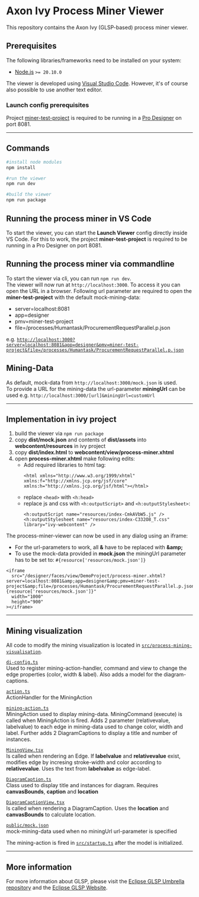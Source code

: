 # Axon Ivy Process Miner Viewer

This repository contains the Axon Ivy (GLSP-based) process miner viewer.

## Prerequisites

The following libraries/frameworks need to be installed on your system:

- [Node.js](https://nodejs.org/en/) `>= 20.10.0`

The viewer is developed using [Visual Studio Code](https://code.visualstudio.com/).
However, it's of course also possible to use another text editor.

### Launch config prerequisites

Project [miner-test-project](./tests/miner-test-project/) is required to be running in a [Pro Designer](https://dev.axonivy.com/download) on port 8081.

---

## Commands

```bash
#install node modules
npm install

#run the viewer
npm run dev

#build the viewer
npm run package
```

## Running the process miner in VS Code

To start the viewer, you can start the **Launch Viewer** config directly inside VS Code. For this to work, the project **miner-test-project** is required to be running in a Pro Designer on port 8081.

## Running the process miner via commandline

To start the viewer via cli, you can run `npm run dev`.<br>
The viewer will now run at `http://localhost:3000`. To access it you can open the URL in a browser. Following url parameter are required to open the **miner-test-project** with the default mock-mining-data:

- server=localhost:8081
- app=designer
- pmv=miner-test-project
- file=/processes/Humantask/ProcurementRequestParallel.p.json

e.g. [`http://localhost:3000?server=localhost:8081&app=designer&pmv=miner-test-project&file=/processes/Humantask/ProcurementRequestParallel.p.json`](http://localhost:3000?server=localhost:8081&app=designer&pmv=miner-test-project&file=/processes/Humantask/ProcurementRequestParallel.p.json)

## Mining-Data

As default, mock-data from `http://localhost:3000/mock.json` is used.<br>
To provide a URL for the mining-data the url-parameter **miningUrl** can be used e.g. `http://localhost:3000/[url]&miningUrl=customUrl`

---

## Implementation in ivy project

1. build the viewer via `npm run package`
2. copy **dist/mock.json** and contents of **dist/assets** into **webcontent/resources** in ivy project
3. copy **dist/index.html** to **webcontent/view/process-miner.xhtml**
4. open **process-miner.xhtml** make following edits:
   - Add required libraries to html tag:
     ```xhtml
     <html xmlns="http://www.w3.org/1999/xhtml" xmlns:f="http://xmlns.jcp.org/jsf/core" xmlns:h="http://xmlns.jcp.org/jsf/html"></html>
     ```
   - replace `<head>` with `<h:head>`
   - replace js and css with `<h:outputScript>` and `<h:outputStylesheet>`:
     ```xhtml
     <h:outputScript name="resources/index-CmkAVbW5.js" />
     <h:outputStylesheet name="resources/index-C332O8_T.css" library="ivy-webcontent" />
     ```

The process-miner-viewer can now be used in any dialog using an iframe:

- For the url-parameters to work, all **&** have to be replaced with **\&amp;**
- To use the mock-data provided in **mock.json** the miningUrl parameter has to be set to: `#{resource['resources/mock.json']}`

```xhtml
<iframe
  src="/designer/faces/view/DemoProject/process-miner.xhtml?server=localhost:8081&amp;app=designer&amp;pmv=miner-test-project&amp;file=/processes/Humantask/ProcurementRequestParallel.p.json&amp;miningUrl=#{resource['resources/mock.json']}"
  width="1000"
  height="900"
></iframe>
```

---

## Mining visualization

All code to modify the mining visualization is located in [`src/process-mining-visualisation`](src/process-mining-visualisation).

[`di-config.ts`](src/process-mining-visualisation/di.config.ts)<br>
Used to register mining-action-handler, command and view to change the edge properties (color, width & label). Also adds a model for the diagram-captions.

[`action.ts`](src/process-mining-visualisation/action.ts)<br>
ActionHandler for the MiningAction

[`mining-action.ts`](src/process-mining-visualisation/mining-action.ts)<br>
MiningAction used to display mining-data. MiningCommand (execute) is called when MiningAction is fired. Adds 2 parameter (relativevalue, labelvalue) to each edge in mining-data used to change color, width and label. Further adds 2 DiagramCaptions to display a title and number of instances.

[`MiningView.tsx`](src/process-mining-visualisation/MiningView.tsx)<br>
Is called when rendering an Edge. If **labelvalue** and **relativevalue** exist, modifies edge by incresing stroke-width and color according to **relativevalue**. Uses the text from **labelvalue** as edge-label.

[`DiagramCaption.ts`](src/process-mining-visualisation/DiagramCaption.ts)<br>
Class used to display title and instances for diagram. Requires **canvasBounds**, **caption** and **location**

[`DiagramCaptionView.tsx`](src/process-mining-visualisation/DiagramCaptionView.tsx)<br>
Is called when rendering a DiagramCaption. Uses the **location** and **canvasBounds** to calculate location.

[`public/mock.json`](public/mock.json)<br>
mock-mining-data used when no miningUrl url-parameter is specified

The mining-action is fired in [`src/startup.ts`](src/startup.ts) after the model is initialized.

---

## More information

For more information about GLSP, please visit the [Eclipse GLSP Umbrella repository](https://github.com/eclipse-glsp/glsp) and the [Eclipse GLSP Website](https://www.eclipse.org/glsp/).
